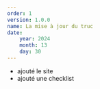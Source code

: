 ```yaml
---
order: 1
version: 1.0.0
name: La mise à jour du truc
date:
    year: 2024
    month: 13
    day: 30
---
```

+ ajouté le site
+ ajouté une checklist